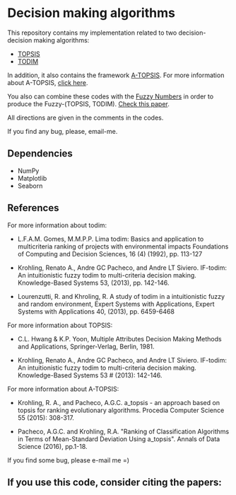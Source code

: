 # Decision making algorithms
This repository contains my implementation related to two decision-decision making algorithms:
* [TOPSIS](https://github.com/paaatcha/Decision-Making/tree/master/TOPSIS)
* [TODIM](https://github.com/paaatcha/Decision-Making/tree/master/TODIM)

In addition, it also contains the framework [A-TOPSIS](https://github.com/paaatcha/Decision-Making/tree/master/A-TOPSIS). For more information about A-TOPSIS, [click here](https://arxiv.org/abs/1610.06998).

You also can combine these codes with the [Fuzzy Numbers](http://github.com/paaatcha/fuzzy) in order to produce the Fuzzy-(TOPSIS, TODIM). [Check this paper](https://www.dropbox.com/s/6514yjd7py0hiyk/IF-TODIM%20An%20intuitionistic%20fuzzy%20TODIM%20to%20multi-criteria.pdf?dl=0).


All directions are given in the comments in the codes.

If you find any bug, please, email-me.

## Dependencies
* NumPy
* Matplotlib
* Seaborn



## References
For more information about todim:

- L.F.A.M. Gomes, M.M.P.P. Lima todim: Basics and application to multicriteria ranking of projects with environmental impacts
Foundations of Computing and Decision Sciences, 16 (4) (1992), pp. 113-127
            

- Krohling, Renato A., Andre GC Pacheco, and Andre LT Siviero. IF-todim: An intuitionistic fuzzy todim to multi-criteria decision
making. Knowledge-Based Systems 53, (2013), pp. 142-146.
        

- Lourenzutti, R. and Khroling, R. A study of todim in a intuitionistic fuzzy and random environment,
Expert Systems with Applications, Expert Systems with Applications 40, (2013), pp. 6459-6468

For more information about TOPSIS:

- C.L. Hwang & K.P. Yoon, Multiple Attributes Decision Making Methods and Applications, Springer-Verlag, Berlin, 1981.

- Krohling, Renato A., Andre GC Pacheco, and Andre LT Siviero. IF-todim: An intuitionistic fuzzy todim to multi-criteria decision making. Knowledge-Based Systems 53 #	(2013): 142-146.


For more information about A-TOPSIS:
- Krohling, R. A., and Pacheco, A.G.C. a_topsis - an approach based on topsis for ranking
  evolutionary algorithms. Procedia Computer Science 55 (2015): 308-317.

- Pacheco, A.G.C. and Krohling, R.A. "Ranking of Classification Algorithms in Terms of 
  Mean-Standard Deviation Using a_topsis". Annals of Data Science (2016), pp.1-18.

If you find some bug, please e-mail me =)


## If you use this code, consider citing the papers:
